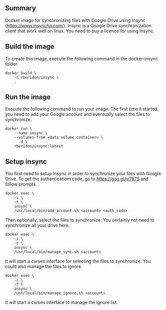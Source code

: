 Summary
-------

Docker image for synchronizing files with Google Drive using Insync (https://www.insynchq.com/).
Insync is a Google Drive synchronization client that work well on linux. You need to buy a
licence for using Insync.


Build the image
---------------

To create this image, execute the following command in the docker-insync folder.

    docker build \
        -t rberidon/insync \
        .
        

Run the image
-------------

Execute the following command to run your image. The first time it started, you need
to add your Google account and eventually select the files to synchronize.

    docker run \
        --name insync \
        --volumes-from <data volume container> \
	      -d \
        rberidon/insync:latest


Setup insync
------------

You first need to setup Insync in order to synchronize your files with Google
Drive. To get the authenticatiom code, go to https://goo.gl/jv797S and follow
prompts.

    docker exec \
        -i \
        -t \
        insync \
        /usr/local/bin/add_account.sh <account> <auth_code>
	
Then optionally, select the files to synchronize. You certainly not need to
synchronize all your drive here.

    docker exec \
        -i \
        -t \
        insync \
        /usr/local/bin/manage_sync.sh <account>
	
It will start a curses interface for selecting the files to synchronize. You could
also manage the files to ignore.

    docker exec \
        -i \
        -t \
        insync \
        /usr/local/bin/manage_ignore.sh <account>

It will start a curses interface to manage the ignore list.

